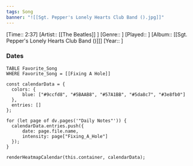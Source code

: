 ```yaml
---
tags: Song  
banner: "![[Sgt. Pepper's Lonely Hearts Club Band ().jpg]]"
---
```

[Time:: 2:37]
[Artist:: [[The Beatles]] ]
[Genre:: ]
[Played:: ]
[Album:: [[Sgt. Pepper's Lonely Hearts Club Band ()]]]
[Year:: ]
### Dates
````dataview
TABLE Favorite_Song
WHERE Favorite_Song = [[Fixing A Hole]]
````
  ```dataviewjs
const calendarData = { 
	colors: { 
		blue: ["#9ccfd8", "#5BAAB8", "#57A1BB", "#5da8c7", "#3e8fb0"] 
	}, 
	entries: [] 
}; 

for (let page of dv.pages('"Daily Notes"')) { 
	calendarData.entries.push({ 
		date: page.file.name, 
		intensity: page["Fixing_A_Hole"]
	}); 
} 

renderHeatmapCalendar(this.container, calendarData);
```

